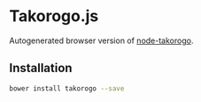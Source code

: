 Takorogo.js
===========

Autogenerated browser version of [node-takorogo](https://github.com/takorogo/node-takorogo).
 

Installation
------------

```bash
bower install takorogo --save
```

